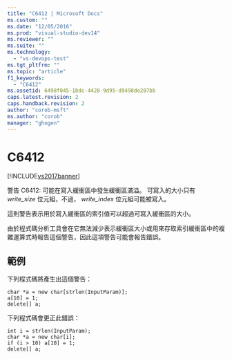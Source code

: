 ```yaml
---
title: "C6412 | Microsoft Docs"
ms.custom: ""
ms.date: "12/05/2016"
ms.prod: "visual-studio-dev14"
ms.reviewer: ""
ms.suite: ""
ms.technology: 
  - "vs-devops-test"
ms.tgt_pltfrm: ""
ms.topic: "article"
f1_keywords: 
  - "C6412"
ms.assetid: 6498f045-1bdc-4428-9d95-d9498de207bb
caps.latest.revision: 2
caps.handback.revision: 2
author: "corob-msft"
ms.author: "corob"
manager: "ghogen"
---
```

# C6412
[!INCLUDE[vs2017banner](../code-quality/includes/vs2017banner.md)]

警告 C6412: 可能在寫入緩衝區中發生緩衝區滿溢。  可寫入的大小只有 *write\_size* 位元組，不過， *write\_index* 位元組可能被寫入。  
  
 這則警告表示用於寫入緩衝區的索引值可以超過可寫入緩衝區的大小。  
  
 由於程式碼分析工具會在它無法減少表示緩衝區大小或用來存取索引緩衝區中的複雜運算式時報告這個警告，因此這項警告可能會報告錯誤。  
  
## 範例  
 下列程式碼將產生出這個警告：  
  
```  
char *a = new char[strlen(InputParam)];  
a[10] = 1;  
delete[] a;  
```  
  
 下列程式碼會更正此錯誤：  
  
```  
int i = strlen(InputParam);  
char *a = new char[i];  
if (i > 10) a[10] = 1;  
delete[] a;  
```